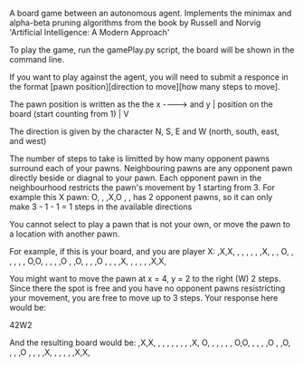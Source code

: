 A board game between an autonomous agent. Implements the minimax and alpha-beta pruning algorithms from the book by Russell and Norvig 'Artificial Intelligence: A Modern Approach'

To play the game, run the gamePlay.py script, the board will be shown in the command line. 

If you want to play against the agent, you will need to submit a responce in the format [pawn position][direction to move][how many steps to move].

The pawn position is written as the the x ----> and y | position on the board (start counting from 1)
                                                      |
                                                      V

The direction is given by the character N, S, E and W (north, south, east, and west)

The number of steps to take is limitted by how many opponent pawns surround each of your pawns. Neighbouring pawns are any opponent pawn directly beside or diagnal to your pawn. Each opponent pawn in the neighbourhood restricts the pawn's movement by 1 starting from 3. For example this X pawn:
O, ,
 ,X,O
 , , 
 has 2 opponent pawns, so it can only make 3 - 1 - 1 = 1 steps in the available directions

You cannot select to play a pawn that is not your own, or move the pawn to a location with another pawn. 

For example, if this is your board, and you are player X:
 ,X,X, , , , 
 , , ,X, , ,
O, , , , , ,
O,O, , , , ,O
 , ,O, , , ,O
 , , , ,X, ,
 , , , ,X,X,

You might want to move the pawn at x = 4, y = 2 to the right (W) 2 steps. Since there the spot is free and you have no opponent pawns resistricting your movement, you are free to move up to 3 steps. Your response here would be:

42W2

And the resulting board would be:
 ,X,X, , , , 
 , , , , ,X,
O, , , , , ,
O,O, , , , ,O
 , ,O, , , ,O
 , , , ,X, ,
 , , , ,X,X,